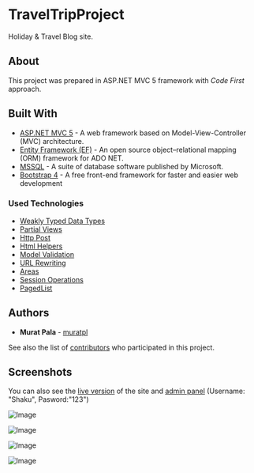 # TravelTripProject
Holiday & Travel Blog site.
## About

This project was prepared in ASP.NET MVC 5 framework with *Code First* approach.

## Built With

- [ ASP.NET MVC 5](https://docs.microsoft.com/en-us/aspnet/mvc/overview/getting-started/introduction/getting-started)  - A web framework based on Model-View-Controller (MVC) architecture.
- [Entity Framework (EF)](https://docs.microsoft.com/en-us/ef/)  - An open source object–relational mapping (ORM) framework for ADO NET.
- [MSSQL](https://www.microsoft.com/en-us/download/details.aspx?id=55994)  - A suite of database software published by Microsoft.
- [Bootstrap 4](https://getbootstrap.com/)  - A free front-end framework for faster and easier web development

### Used Technologies

- [Weakly Typed Data Types](https://docs.microsoft.com/en-us/aspnet/core/mvc/views/overview?view=aspnetcore-6.0) 
- [Partial Views](https://docs.microsoft.com/en-us/aspnet/mvc/videos/mvc-2/how-do-i/how-do-i-work-with-data-in-aspnet-mvc-partial-views) 
- [Http Post](https://docs.microsoft.com/en-us/dotnet/api/system.web.mvc.httppostattribute?view=aspnet-mvc-5.2) 
- [Html Helpers](https://docs.microsoft.com/en-us/dotnet/api/system.web.mvc.htmlhelper?view=aspnet-mvc-5.2)  
- [Model Validation](https://docs.microsoft.com/en-us/aspnet/core/mvc/views/overview?view=aspnetcore-6.0) 
- [URL Rewriting](https://docs.microsoft.com/en-us/iis/extensions/url-rewrite-module/iis-url-rewriting-and-aspnet-routing) 
- [Areas](https://docs.microsoft.com/en-us/previous-versions/aspnet/ee671793(v=vs.98)) 
- [Session Operations](https://docs.microsoft.com/en-us/previous-versions/aspnet/dn468175(v=vs.108)) 
- [PagedList](https://docs.microsoft.com/en-us/aspnet/mvc/overview/getting-started/getting-started-with-ef-using-mvc/sorting-filtering-and-paging-with-the-entity-framework-in-an-asp-net-mvc-application) 

## Authors

-   **Murat Pala**   -  [muratpl](https://github.com/muratpl)

See also the list of  [contributors](https://github.com/muratpl/eCommerce/contributors)  who participated in this project.

## Screenshots
You can also see the [live version](http://traveltripblog.zulaman.com/) of the site and [admin panel](http://traveltripblog.zulaman.com/Admin/Login) (Username: "Shaku", Pasword:"123")

![Image](https://i.imgur.com/Dc2ovAo.png)

![Image](https://i.imgur.com/ICM6rDv.png)

![Image](https://i.imgur.com/uTFjkkx.png)

![Image](https://i.imgur.com/Cu7btSa.png)
